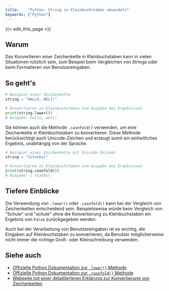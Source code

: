 ```yaml
---
title:    "Python: String in Kleinbuchstaben umwandeln"
keywords: ["Python"]
---
```


{{< edit_this_page >}}

## Warum
Das Konvertieren einer Zeichenkette in Kleinbuchstaben kann in vielen Situationen nützlich sein, zum Beispiel beim Vergleichen von Strings oder beim Formatieren von Benutzereingaben.

## So geht's
```Python
# Beispiel einer Zeichenkette
string = "HALLO, WELT!"

# Konvertieren zu Kleinbuchstaben und Ausgabe des Ergebnisses
print(string.lower())
# Ausgabe: hallo, welt!
```

Sie können auch die Methode `.casefold()` verwenden, um eine Zeichenkette in Kleinbuchstaben zu konvertieren. Diese Methode berücksichtigt auch Unicode-Zeichen und erzeugt somit ein einheitliches Ergebnis, unabhängig von der Sprache.

```Python
# Beispiel einer Zeichenkette mit Unicode-Zeichen
string = "İstanbul"

# Konvertieren zu Kleinbuchstaben und Ausgabe des Ergebnisses
print(string.casefold())
# Ausgabe: i̇stanbul
```

## Tiefere Einblicke
Die Verwendung von `.lower()` oder `.casefold()` kann bei der Vergleich von Zeichenketten entscheidend sein. Beispielsweise würde beim Vergleich von "Schule" und "schule" ohne die Konvertierung zu Kleinbuchstaben ein Ergebnis von `False` zurückgegeben werden.

Auch bei der Verarbeitung von Benutzereingaben ist es wichtig, die Eingaben auf Kleinbuchstaben zu konvertieren, da Benutzer möglicherweise nicht immer die richtige Groß- oder Kleinschreibung verwenden.

## Siehe auch
- [Offizielle Python Dokumentation zur `.lower()` Methode](https://docs.python.org/3/library/stdtypes.html#str.lower)
- [Offizielle Python Dokumentation zur `.casefold()` Methode](https://docs.python.org/3/library/stdtypes.html#str.casefold)
- [Webseite mit einer detaillierteren Erklärung zur Konvertierung von Zeichenketten](https://realpython.com/python-string-formatting/#string-case-conversion)
